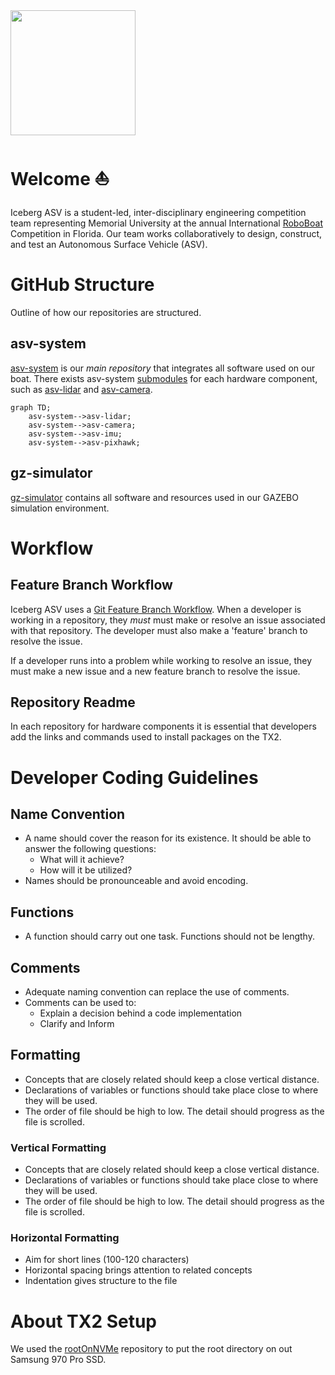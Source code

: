 
<img src="https://user-images.githubusercontent.com/92492605/201941889-f4a18508-506d-4b2e-bd12-ac9e4553c2b9.png" width="200" height="200" />

# Welcome :boat:
Iceberg ASV is a student-led, inter-disciplinary engineering competition team representing Memorial University at the annual International [RoboBoat](https://robonation.org/programs/roboboat/) Competition in Florida. Our team works collaboratively to design, construct, and test an Autonomous Surface Vehicle (ASV). 

# GitHub Structure
Outline of how our repositories are structured.

## asv-system
[asv-system](https://github.com/IcebergASV/asv) is our *main repository* that integrates all software used on our boat. There exists asv-system [submodules](https://www.atlassian.com/git/tutorials/git-submodule) for each hardware component, such as [asv-lidar](https://github.com/IcebergASV/asv-lidar) and [asv-camera](https://github.com/IcebergASV/asv-camera). 

``` mermaid
graph TD;
    asv-system-->asv-lidar;
    asv-system-->asv-camera;
    asv-system-->asv-imu;
    asv-system-->asv-pixhawk;
```

## gz-simulator
[gz-simulator](https://github.com/IcebergASV/gz-simulator) contains all software and resources used in our GAZEBO simulation environment.

# Workflow 
## Feature Branch Workflow
Iceberg ASV uses a [Git Feature Branch Workflow](https://www.atlassian.com/git/tutorials/comparing-workflows/feature-branch-workflow). When a developer is working in a repository, they *must* must make or resolve an issue associated with that repository. The developer must also make a 'feature' branch to resolve the issue. 

If a developer runs into a problem while working to resolve an issue, they must make a new issue and a new feature branch to resolve the issue.

## Repository Readme
In each repository for hardware components it is essential that developers add the links and commands used to install packages on the TX2.

# Developer Coding Guidelines
## Name Convention
* A name should cover the reason for its existence. It should be able to answer the following questions:
    * What will it achieve?
    * How will it be utilized?
* Names should be pronounceable and avoid encoding.
## Functions
* A function should carry out one task. Functions should not be lengthy.
## Comments
* Adequate naming convention can replace the use of comments.
* Comments can be used to: 
    * Explain a decision behind a code implementation
    * Clarify and Inform
## Formatting
* Concepts that are closely related should keep a close vertical
distance.
* Declarations of variables or functions should take place close to
where they will be used.
* The order of file should be high to low. The detail should progress as the file is scrolled.
### Vertical Formatting
* Concepts that are closely related should keep a close vertical
distance.
* Declarations of variables or functions should take place close to
where they will be used.
* The order of file should be high to low. The detail should progress as the file is scrolled.
### Horizontal Formatting 
* Aim for short lines (100-120 characters)
* Horizontal spacing brings attention to related concepts
* Indentation gives structure to the file

# About TX2 Setup
We used the [rootOnNVMe](https://github.com/jetsonhacks/rootOnNVMe) repository to put the root directory on out Samsung 970 Pro SSD.
